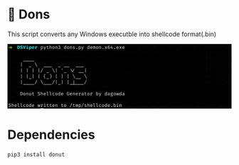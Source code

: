 # :doughnut: **Dons**

This script converts any Windows executble into shellcode format(.bin)

<p align="center">
  <img src="https://github.com/dagowda/dons/blob/1572ae02e03c4b55fdbf07a4c8425a2ac13cc438/Usage.png" alt="image_alt">
</p>

# Dependencies
```bash
pip3 install donut
```

